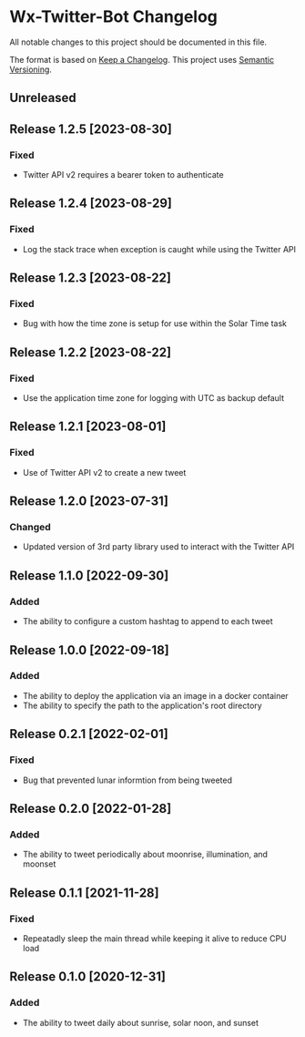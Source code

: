 # Wx-Twitter-Bot Changelog

All notable changes to this project should be documented in this file.

The format is based on [Keep a Changelog](https://keepachangelog.com/en/1.0.0/).
This project uses [Semantic Versioning](https://semver.org/spec/v2.0.0.html).

## Unreleased

## Release 1.2.5 [2023-08-30]
### Fixed
- Twitter API v2 requires a bearer token to authenticate

## Release 1.2.4 [2023-08-29]
### Fixed
- Log the stack trace when exception is caught while using the Twitter API

## Release 1.2.3 [2023-08-22]
### Fixed
- Bug with how the time zone is setup for use within the Solar Time task

## Release 1.2.2 [2023-08-22]
### Fixed
- Use the application time zone for logging with UTC as backup default

## Release 1.2.1 [2023-08-01]
### Fixed
- Use of Twitter API v2 to create a new tweet

## Release 1.2.0 [2023-07-31]
### Changed
- Updated version of 3rd party library used to interact with the Twitter API

## Release 1.1.0 [2022-09-30]
### Added
- The ability to configure a custom hashtag to append to each tweet

## Release 1.0.0 [2022-09-18]
### Added
- The ability to deploy the application via an image in a docker container
- The ability to specify the path to the application's root directory

## Release 0.2.1 [2022-02-01]
### Fixed
- Bug that prevented lunar informtion from being tweeted

## Release 0.2.0 [2022-01-28]
### Added
- The ability to tweet periodically about moonrise, illumination, and moonset

## Release 0.1.1 [2021-11-28]
### Fixed
- Repeatadly sleep the main thread while keeping it alive to reduce CPU load

## Release 0.1.0 [2020-12-31]
### Added
- The ability to tweet daily about sunrise, solar noon, and sunset
